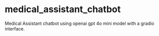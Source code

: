 # medical_assistant_chatbot
Medical Assistant chatbot using openai gpt 4o mini model with a gradio interface.
